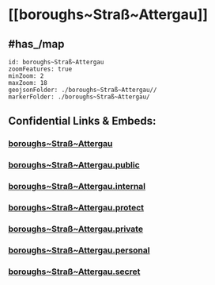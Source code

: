 # [[boroughs~Straß~Attergau]] 



## #has_/map  



```leaflet
id: boroughs~Straß~Attergau
zoomFeatures: true 
minZoom: 2 
maxZoom: 18
geojsonFolder: ./boroughs~Straß~Attergau//
markerFolder: ./boroughs~Straß~Attergau/
```


## Confidential Links & Embeds: 

### [boroughs~Straß~Attergau](/_Standards/Earth/Continent/Europe/Europe~Central/Austria/Austrias_States/Oberösterreich/counties~OÖ/Vöcklabruck/cities~Vöcklabruck/Straß~Attergau/boroughs~Straß~Attergau.md) 

### [boroughs~Straß~Attergau.public](/_public/Earth/Continent/Europe/Europe~Central/Austria/Austrias_States/Oberösterreich/counties~OÖ/Vöcklabruck/cities~Vöcklabruck/Straß~Attergau/boroughs~Straß~Attergau.public.md) 

### [boroughs~Straß~Attergau.internal](/_internal/Earth/Continent/Europe/Europe~Central/Austria/Austrias_States/Oberösterreich/counties~OÖ/Vöcklabruck/cities~Vöcklabruck/Straß~Attergau/boroughs~Straß~Attergau.internal.md) 

### [boroughs~Straß~Attergau.protect](/_protect/Earth/Continent/Europe/Europe~Central/Austria/Austrias_States/Oberösterreich/counties~OÖ/Vöcklabruck/cities~Vöcklabruck/Straß~Attergau/boroughs~Straß~Attergau.protect.md) 

### [boroughs~Straß~Attergau.private](/_private/Earth/Continent/Europe/Europe~Central/Austria/Austrias_States/Oberösterreich/counties~OÖ/Vöcklabruck/cities~Vöcklabruck/Straß~Attergau/boroughs~Straß~Attergau.private.md) 

### [boroughs~Straß~Attergau.personal](/_personal/Earth/Continent/Europe/Europe~Central/Austria/Austrias_States/Oberösterreich/counties~OÖ/Vöcklabruck/cities~Vöcklabruck/Straß~Attergau/boroughs~Straß~Attergau.personal.md) 

### [boroughs~Straß~Attergau.secret](/_secret/Earth/Continent/Europe/Europe~Central/Austria/Austrias_States/Oberösterreich/counties~OÖ/Vöcklabruck/cities~Vöcklabruck/Straß~Attergau/boroughs~Straß~Attergau.secret.md)


